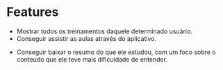 # Features

<!-- Baseado no que consegui de informação sobre a API deles com o GPT -->
- Mostrar todos os treinamentos daquele determinado usuário.
- Conseguir assistir as aulas através do aplicativo.

<!-- Baseado nas informações que foram geradas pela nossa aplicação -->
- Conseguir baixar o resumo do que ele estudou, com um foco sobre o conteúdo que ele teve mais dificuldade de entender.